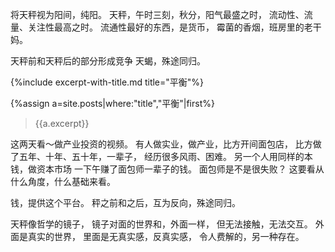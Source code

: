 将天秤视为阳间，纯阳。
天秤，午时三刻，秋分，阳气最盛之时，
流动性、流量、关注性最高之时。
流通性最好的东西，是货币，
霉菌的香烟，班房里的老干妈。

天秤前和天秤后的部分形成竞争
天蝎，殊途同归。

{%include excerpt-with-title.md title="平衡"%}

{%assign a=site.posts|where:"title","平衡"|first%}
>{{a.excerpt}}

这两天看～做产业投资的视频。
有人做实业，做产业，比方开间面包店，
比方做了五年、十年、五十年，一辈子，
经历很多风雨、困难。
另一个人用同样的本钱，做资本市场
一下午赚了面包师一辈子的钱。
面包师是不是很失败？
这要看从什么角度，什么基础来看。

钱，提供这个平台。
秤之前和之后，互为反向，殊途同归。

天秤像哲学的镜子，
镜子对面的世界和，外面一样，
但无法接触，无法交互。
外面是真实的世界，
里面是无真实感，反真实感，
令人费解的，另一种存在。
